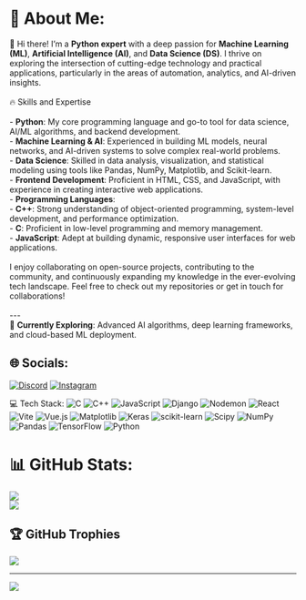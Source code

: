 # 💫 About Me:
👋 Hi there! I’m a **Python expert** with a deep passion for **Machine Learning (ML)**, **Artificial Intelligence (AI)**, and **Data Science (DS)**. I thrive on exploring the intersection of cutting-edge technology and practical applications, particularly in the areas of automation, analytics, and AI-driven insights.<br><br>🔥 Skills and Expertise<br><br>- **Python**: My core programming language and go-to tool for data science, AI/ML algorithms, and backend development.<br>- **Machine Learning & AI**: Experienced in building ML models, neural networks, and AI-driven systems to solve complex real-world problems.<br>- **Data Science**: Skilled in data analysis, visualization, and statistical modeling using tools like Pandas, NumPy, Matplotlib, and Scikit-learn.<br>- **Frontend Development**: Proficient in HTML, CSS, and JavaScript, with experience in creating interactive web applications.<br>- **Programming Languages**:<br>  - **C++**: Strong understanding of object-oriented programming, system-level development, and performance optimization.<br>  - **C**: Proficient in low-level programming and memory management.<br>  - **JavaScript**: Adept at building dynamic, responsive user interfaces for web applications.<br><br>I enjoy collaborating on open-source projects, contributing to the community, and continuously expanding my knowledge in the ever-evolving tech landscape. Feel free to check out my repositories or get in touch for collaborations!<br><br>---<br>🌱 **Currently Exploring**: Advanced AI algorithms, deep learning frameworks, and cloud-based ML deployment.<br>


## 🌐 Socials:
[![Discord](https://img.shields.io/badge/Discord-%237289DA.svg?logo=discord&logoColor=white)](https://discord.gg/ltred21) [![Instagram](https://img.shields.io/badge/Instagram-%23E4405F.svg?logo=Instagram&logoColor=white)](https://instagram.com/not_vatsal) 

💻 Tech Stack:
![C](https://img.shields.io/badge/c-%2300599C.svg?style=for-the-badge&logo=c&logoColor=white) ![C++](https://img.shields.io/badge/c++-%2300599C.svg?style=for-the-badge&logo=c%2B%2B&logoColor=white) ![JavaScript](https://img.shields.io/badge/javascript-%23323330.svg?style=for-the-badge&logo=javascript&logoColor=%23F7DF1E) ![Django](https://img.shields.io/badge/django-%23092E20.svg?style=for-the-badge&logo=django&logoColor=white) ![Nodemon](https://img.shields.io/badge/NODEMON-%23323330.svg?style=for-the-badge&logo=nodemon&logoColor=%BBDEAD) ![React](https://img.shields.io/badge/react-%2320232a.svg?style=for-the-badge&logo=react&logoColor=%2361DAFB) ![Vite](https://img.shields.io/badge/vite-%23646CFF.svg?style=for-the-badge&logo=vite&logoColor=white) ![Vue.js](https://img.shields.io/badge/vue.js-%2335495e.svg?style=for-the-badge&logo=vuedotjs&logoColor=%234FC08D) ![Matplotlib](https://img.shields.io/badge/Matplotlib-%23ffffff.svg?style=for-the-badge&logo=Matplotlib&logoColor=black) ![Keras](https://img.shields.io/badge/Keras-%23D00000.svg?style=for-the-badge&logo=Keras&logoColor=white) ![scikit-learn](https://img.shields.io/badge/scikit--learn-%23F7931E.svg?style=for-the-badge&logo=scikit-learn&logoColor=white) ![Scipy](https://img.shields.io/badge/SciPy-%230C55A5.svg?style=for-the-badge&logo=scipy&logoColor=%white) ![NumPy](https://img.shields.io/badge/numpy-%23013243.svg?style=for-the-badge&logo=numpy&logoColor=white) ![Pandas](https://img.shields.io/badge/pandas-%23150458.svg?style=for-the-badge&logo=pandas&logoColor=white) ![TensorFlow](https://img.shields.io/badge/TensorFlow-%23FF6F00.svg?style=for-the-badge&logo=TensorFlow&logoColor=white) ![Python](https://img.shields.io/badge/python-3670A0?style=for-the-badge&logo=python&logoColor=ffdd54)
# 📊 GitHub Stats:
![](https://github-readme-streak-stats.herokuapp.com/?user=Vatsal212005&theme=dark&hide_border=false)<br/>
![](https://github-readme-stats.vercel.app/api/top-langs/?username=Vatsal212005&theme=dark&hide_border=false&include_all_commits=true&count_private=true&layout=compact)

## 🏆 GitHub Trophies
![](https://github-profile-trophy.vercel.app/?username=Vatsal212005&theme=radical&no-frame=false&no-bg=true&margin-w=4)

---
[![](https://visitcount.itsvg.in/api?id=Vatsal212005&icon=0&color=0)](https://visitcount.itsvg.in)

<!-- Proudly created with GPRM ( https://gprm.itsvg.in ) -->
